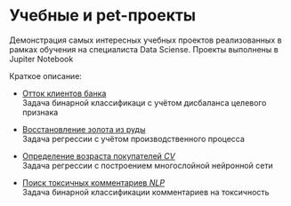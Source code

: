 # Учебные и pet-проекты

Демонстрация самых интересных учебных проектов реализованных в рамках обучения на специалиста Data Sciense.
Проекты выполнены в Jupiter Notebook

Краткое описание:

- [Отток клиентов банка](https://github.com/dimklimov/projects/tree/main/Прогноз%20оттока%20клиентов)  
Задача бинарной классификаци с учётом дисбаланса целевого признака    

- [Восстановление золота из руды](https://github.com/dimklimov/projects/tree/main/Прогноз%20восстановления%20золота%20из%20руды)  
Задача регрессии с учётом производственного процесса

- [Определение возраста покупателей *CV*]()  
Задача регрессии с построением многослойной нейронной сети

- [Поиск токсичных комментариев *NLP*]()   
Задача бинарной классификации комментариев на токсичность 
